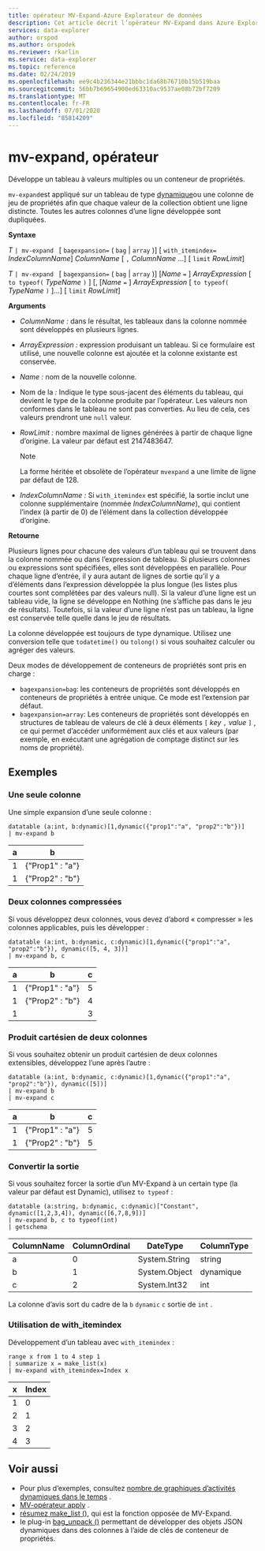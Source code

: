 ```yaml
---
title: opérateur MV-Expand-Azure Explorateur de données
description: Cet article décrit l’opérateur MV-Expand dans Azure Explorateur de données.
services: data-explorer
author: orspod
ms.author: orspodek
ms.reviewer: rkarlin
ms.service: data-explorer
ms.topic: reference
ms.date: 02/24/2019
ms.openlocfilehash: ee9c4b236344e21bbbc1da68b76710b15b519baa
ms.sourcegitcommit: 56bb7b69654900ed63310ac9537ae08b72bf7209
ms.translationtype: MT
ms.contentlocale: fr-FR
ms.lasthandoff: 07/01/2020
ms.locfileid: "85814209"
---
```

# <a name="mv-expand-operator"></a>mv-expand, opérateur

Développe un tableau à valeurs multiples ou un conteneur de propriétés.

`mv-expand`est appliqué sur un tableau de type [dynamique](./scalar-data-types/dynamic.md)ou une colonne de jeu de propriétés afin que chaque valeur de la collection obtient une ligne distincte. Toutes les autres colonnes d’une ligne développée sont dupliquées. 

**Syntaxe**

*T* `| mv-expand ` [ `bagexpansion=` ( `bag`  |  `array` )] [ `with_itemindex=` *IndexColumnName*] *ColumnName* [ `,` *ColumnName* ...] [ `limit` *RowLimit*]

*T* `| mv-expand ` [ `bagexpansion=` ( `bag`  |  `array` )] [*Name* `=` ] *ArrayExpression* [ `to typeof(` *TypeName* `)` ] [, [*Name* `=` ] *ArrayExpression* [ `to typeof(` *TypeName* `)` ]...] [ `limit` *RowLimit*]

**Arguments**

* *ColumnName :* dans le résultat, les tableaux dans la colonne nommée sont développés en plusieurs lignes. 
* *ArrayExpression :* expression produisant un tableau. Si ce formulaire est utilisé, une nouvelle colonne est ajoutée et la colonne existante est conservée.
* *Name :* nom de la nouvelle colonne.
* Nom de la *:* Indique le type sous-jacent des éléments du tableau, qui devient le type de la colonne produite par l’opérateur. Les valeurs non conformes dans le tableau ne sont pas converties. Au lieu de cela, ces valeurs prendront une `null` valeur.
* *RowLimit :* nombre maximal de lignes générées à partir de chaque ligne d’origine. La valeur par défaut est 2147483647. 

  > [!Note]
  > La forme héritée et obsolète de l’opérateur `mvexpand` a une limite de ligne par défaut de 128.

* *IndexColumnName :* Si `with_itemindex` est spécifié, la sortie inclut une colonne supplémentaire (nommée *IndexColumnName*), qui contient l’index (à partir de 0) de l’élément dans la collection développée d’origine. 

**Retourne**

Plusieurs lignes pour chacune des valeurs d’un tableau qui se trouvent dans la colonne nommée ou dans l’expression de tableau.
Si plusieurs colonnes ou expressions sont spécifiées, elles sont développées en parallèle. Pour chaque ligne d’entrée, il y aura autant de lignes de sortie qu’il y a d’éléments dans l’expression développée la plus longue (les listes plus courtes sont complétées par des valeurs null). Si la valeur d’une ligne est un tableau vide, la ligne se développe en Nothing (ne s’affiche pas dans le jeu de résultats). Toutefois, si la valeur d’une ligne n’est pas un tableau, la ligne est conservée telle quelle dans le jeu de résultats. 

La colonne développée est toujours de type dynamique. Utilisez une conversion telle que `todatetime()` ou `tolong()` si vous souhaitez calculer ou agréger des valeurs.

Deux modes de développement de conteneurs de propriétés sont pris en charge :
* `bagexpansion=bag`: les conteneurs de propriétés sont développés en conteneurs de propriétés à entrée unique. Ce mode est l’extension par défaut.
* `bagexpansion=array`: Les conteneurs de propriétés sont développés en structures de tableau de valeurs de clé à deux éléments `[` *key* `,` *value* `]` , ce qui permet d’accéder uniformément aux clés et aux valeurs (par exemple, en exécutant une agrégation de comptage distinct sur les noms de propriété). 

## <a name="examples"></a>Exemples

### <a name="single-column"></a>Une seule colonne

Une simple expansion d’une seule colonne :

<!-- csl: https://help.kusto.windows.net:443/Samples -->
 ```kusto
datatable (a:int, b:dynamic)[1,dynamic({"prop1":"a", "prop2":"b"})]
| mv-expand b 
```

|a|b|
|---|---|
|1|{"Prop1" : "a"}|
|1|{"Prop2" : "b"}|

### <a name="zipped-two-columns"></a>Deux colonnes compressées

Si vous développez deux colonnes, vous devez d’abord « compresser » les colonnes applicables, puis les développer :

<!-- csl: https://help.kusto.windows.net:443/Samples -->
```kusto
datatable (a:int, b:dynamic, c:dynamic)[1,dynamic({"prop1":"a", "prop2":"b"}), dynamic([5, 4, 3])]
| mv-expand b, c
```

|a|b|c|
|---|---|---|
|1|{"Prop1" : "a"}|5|
|1|{"Prop2" : "b"}|4|
|1||3|

### <a name="cartesian-product-of-two-columns"></a>Produit cartésien de deux colonnes

Si vous souhaitez obtenir un produit cartésien de deux colonnes extensibles, développez l’une après l’autre :

<!-- csl: https://help.kusto.windows.net:443/Samples -->
```kusto
datatable (a:int, b:dynamic, c:dynamic)[1,dynamic({"prop1":"a", "prop2":"b"}), dynamic([5])]
| mv-expand b 
| mv-expand c
```

|a|b|c|
|---|---|---|
|1|{"Prop1" : "a"}|5|
|1|{"Prop2" : "b"}|5|

### <a name="convert-output"></a>Convertir la sortie

Si vous souhaitez forcer la sortie d’un MV-Expand à un certain type (la valeur par défaut est Dynamic), utilisez `to typeof` :

<!-- csl: https://help.kusto.windows.net:443/Samples -->
```kusto
datatable (a:string, b:dynamic, c:dynamic)["Constant", dynamic([1,2,3,4]), dynamic([6,7,8,9])]
| mv-expand b, c to typeof(int)
| getschema 
```

ColumnName|ColumnOrdinal|DateType|ColumnType
-|-|-|-
a|0|System.String|string
b|1|System.Object|dynamique
c|2|System.Int32|int

La colonne d’avis sort du cadre de la `b` `dynamic` `c` sortie de `int` .

### <a name="using-with_itemindex"></a>Utilisation de with_itemindex

Développement d’un tableau avec `with_itemindex` :

<!-- csl: https://help.kusto.windows.net:443/Samples -->
```kusto
range x from 1 to 4 step 1
| summarize x = make_list(x)
| mv-expand with_itemindex=Index x
```

|x|Index|
|---|---|
|1|0|
|2|1|
|3|2|
|4|3|
 
## <a name="see-also"></a>Voir aussi

* Pour plus d’exemples, consultez [nombre de graphiques d’activités dynamiques dans le temps](./samples.md#chart-concurrent-sessions-over-time) .
* [MV-opérateur apply](./mv-applyoperator.md) .
* [résumez make_list ()](makelist-aggfunction.md), qui est la fonction opposée de MV-Expand.
* le plug-in [bag_unpack ()](bag-unpackplugin.md) permettant de développer des objets JSON dynamiques dans des colonnes à l’aide de clés de conteneur de propriétés.
